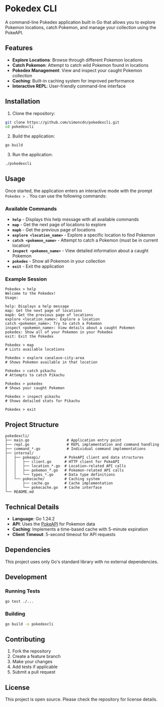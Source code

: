 # Pokedex CLI

A command-line Pokedex application built in Go that allows you to explore Pokemon locations, catch Pokemon, and manage your collection using the PokeAPI.

## Features

- **Explore Locations**: Browse through different Pokemon locations
- **Catch Pokemon**: Attempt to catch wild Pokemon found in locations
- **Pokedex Management**: View and inspect your caught Pokemon collection
- **Caching**: Built-in caching system for improved performance
- **Interactive REPL**: User-friendly command-line interface

## Installation

1. Clone the repository:
```bash
git clone https://github.com/simoncdn/pokedexcli.git
cd pokedexcli
```

2. Build the application:
```bash
go build
```

3. Run the application:
```bash
./pokedexcli
```

## Usage

Once started, the application enters an interactive mode with the prompt `Pokedex > `. You can use the following commands:

### Available Commands

- **`help`** - Displays this help message with all available commands
- **`map`** - Get the next page of locations to explore
- **`mapb`** - Get the previous page of locations
- **`explore <location_name>`** - Explore a specific location to find Pokemon
- **`catch <pokemon_name>`** - Attempt to catch a Pokemon (must be in current location)
- **`inspect <pokemon_name>`** - View detailed information about a caught Pokemon
- **`pokedex`** - Show all Pokemon in your collection
- **`exit`** - Exit the application

### Example Session

```
Pokedex > help
Welcome to the Pokedex!
Usage:

help: Displays a help message
map: Get the next page of locations
mapb: Get the previous page of locations
explore <location_name>: Explore a location
catch <pokemon_name>: Try to catch a Pokemon
inspect <pokemon_name>: View details about a caught Pokemon
pokedex: Show all of your Pokemon in your Pokedex
exit: Exit the Pokedex

Pokedex > map
# Lists available locations

Pokedex > explore canalave-city-area
# Shows Pokemon available in that location

Pokedex > catch pikachu
# Attempts to catch Pikachu

Pokedex > pokedex
# Shows your caught Pokemon

Pokedex > inspect pikachu
# Shows detailed stats for Pikachu

Pokedex > exit
```

## Project Structure

```
pokedexcli/
├── main.go                 # Application entry point
├── repl.go                 # REPL implementation and command handling
├── command_*.go            # Individual command implementations
├── internal/
│   ├── pokeapi/           # PokeAPI client and data structures
│   │   ├── client.go      # HTTP client for PokeAPI
│   │   ├── location_*.go  # Location-related API calls
│   │   ├── pokemon_*.go   # Pokemon-related API calls
│   │   └── types_*.go     # Data type definitions
│   └── pokecache/         # Caching system
│       ├── cache.go       # Cache implementation
│       └── pokecache.go   # Cache interface
└── README.md
```

## Technical Details

- **Language**: Go 1.24.2
- **API**: Uses the [PokeAPI](https://pokeapi.co/) for Pokemon data
- **Caching**: Implements a time-based cache with 5-minute expiration
- **Client Timeout**: 5-second timeout for API requests

## Dependencies

This project uses only Go's standard library with no external dependencies.

## Development

### Running Tests

```bash
go test ./...
```

### Building

```bash
go build -o pokedexcli
```

## Contributing

1. Fork the repository
2. Create a feature branch
3. Make your changes
4. Add tests if applicable
5. Submit a pull request

## License

This project is open source. Please check the repository for license details.
